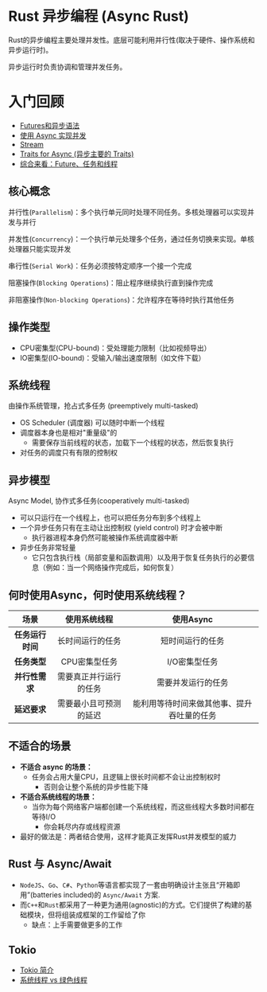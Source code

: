 # Rust 异步编程 (Async Rust)

Rust的异步编程主要处理并发性。底层可能利用并行性(取决于硬件、操作系统和异步运行时)。

异步运行时负责协调和管理并发任务。

# 入门回顾

- [Futures和异步语法](./hello_async)
- [使用 Async 实现并发](./async_concurrency)
- [Stream](./stream)
- [Traits for Async (异步主要的 Traits)](./traits_for_async)
- [综合来看：Future、任务和线程](./futures_tasks_threads)

## 核心概念

并行性(`Parallelism`)：多个执行单元同时处理不同任务。多核处理器可以实现并发与并行

并发性(`Concurrency`)：一个执行单元处理多个任务，通过任务切换来实现。单核处理器只能实现并发

串行性(`Serial Work`)：任务必须按特定顺序一个接一个完成

阻塞操作(`Blocking Operations`)：阻止程序继续执行直到操作完成

非阻塞操作(`Non-blocking Operations`)：允许程序在等待时执行其他任务

## 操作类型

- CPU密集型(CPU-bound)：受处理能力限制（比如视频导出）
- IO密集型(IO-bound)：受输入/输出速度限制（如文件下载）

## 系统线程

由操作系统管理，抢占式多任务 (preemptively multi-tasked)

- OS Scheduler (调度器) 可以随时中断一个线程
- 调度器本身也是相对"重量级"的
    - 需要保存当前线程的状态，加载下一个线程的状态，然后恢复执行
- 对任务的调度只有有限的控制权

## 异步模型

Async Model, 协作式多任务(cooperatively multi-tasked)

- 可以只运行在一个线程上，也可以把任务分布到多个线程上
- 一个异步任务只有在主动让出控制权 (yield control) 时才会被中断
    - 执行器进程本身仍然可能被操作系统调度器中断
- 异步任务非常轻量
    - 它只包含执行栈（局部变量和函数调用）以及用于恢复任务执行的必要信息（例如：当一个网络操作完成后，如何恢复）

## 何时使用Async，何时使用系统线程？

|     场景     |   使用系统线程    |        使用Async        |
|:----------:|:-----------:|:---------------------:|
| **任务运行时间** |  长时间运行的任务   |       短时间运行的任务        |
|  **任务类型**  |  CPU密集型任务   |       I/O密集型任务        |
| **并行性需求**  | 需要真正并行运行的任务 |       需要并发运行的任务       |
|  **延迟要求**  | 需要最小且可预测的延迟 | 能利用等待时间来做其他事、提升吞吐量的任务 |

## 不适合的场景

- **不适合 async 的场景：**
    - 任务会占用大量CPU，且逻辑上很长时间都不会让出控制权时
        - 否则会让整个系统的异步性能下降
- **不适合系统线程的场景：**
    - 当你为每个网络客户端都创建一个系统线程，而这些线程大多数时间都在等待I/O
        - 你会耗尽内存或线程资源
- 最好的做法是：两者结合使用，这样才能真正发挥Rust并发模型的威力

## Rust 与 Async/Await

- `NodeJS`、`Go`、`C#`、`Python`等语言都实现了一套由明确设计主张且“开箱即用”(batteries included)的 `Async/Await` 方案.
- 而`C++`和`Rust`都采用了一种更为通用(agnostic)的方式。它们提供了构建的基础模块，但将组装成框架的工作留给了你
    - 缺点：上手需要做更多的工作

## Tokio

- [Tokio 简介](./tokio_introduction)
- [系统线程 vs 绿色线程](./tokio_os_threads_vs_green_threads)